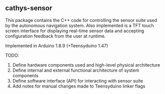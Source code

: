 cathys-sensor
--

This package contains the C++ code for controlling the sensor suite used by the
autonomous navigation system. Also implemented is a TFT touch screen interface
for displaying real-time sensor data and accepting configuration feedback from
the user at runtime.

Implemented in Arduino 1.8.9 (+Teensyduino 1.47)

TODO:
  1. Define hardware components used and high-level physical architecture
  2. Define internal and external functional architecture of system components
  3. Define software interface (API) for interacting with sensor suite
  4. Add notes for manual changes made to Teensyduino linker flags

